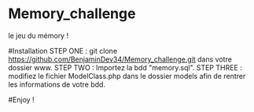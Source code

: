 # Memory_challenge
le jeu du mémory ! 

#Installation 
STEP ONE : git clone https://github.com/BenjaminDev34/Memory_challenge.git dans votre dossier www.
STEP TWO : Importez la bdd "memory.sql".
STEP THREE : modifiez le fichier ModelClass.php dans le dossier models afin de rentrer les informations de votre bdd.

#Enjoy !
